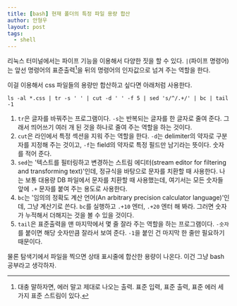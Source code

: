 ```yaml
---
title: [bash] 현재 폴더의 특정 파일 용량 합산 
author: 안형우
layout: post
tags:
  - shell
---
```


리눅스 터미널에서는 파이프 기능을 이용해서 다양한 짓을 할 수 있다. `|`(파이프 명령어)는 앞선 명령어의 표준출력[^fn1]을 뒤의 명령어의 인자값으로 넘겨 주는 역할을 한다.

이걸 이용해서 css 파일들의 용량만 합산하고 싶다면 아래처럼 사용한다.

    ls -al *.css | tr -s ' ' | cut -d ' ' -f 5 | sed 's/^/.+/' | bc | tail -1

1. `tr`은 글자를 바꿔주는 프로그램이다. `-s`는 반복되는 글자를 한 글자로 줄여 준다. 그래서 띄어쓰기 여러 개 된 것을 하나로 줄여 주는 역할을 하는 것이다.
2. `cut`은 라인에서 특정 섹션을 지워 주는 역할을 한다. `-d`는 delimiter의 약자로 구분자를 지정해 주는 것이고, `-f`는 field의 약자로 특정 필드만 남기라는 뜻이다. 숫자를 적어 준다.
3. `sed`는 '텍스트를 필터링하고 변경하는 스트림 에디터(stream editor for filtering and transforming text)'인데, 정규식을 바탕으로 문자를 치환할 때 사용한다. 나는 보통 대용량 DB 파일에서 문자를 치환할 때 사용했는데, 여기서는 모든 숫자들 앞에 `.+` 문자를 붙여 주는 용도로 사용한다.
4. `bc`는 '임의의 정확도 계산 언어(An arbitrary precision calculator language)'인데, 그냥 계산기로 쓴다. `bc`를 실행하고 `.+10` 엔터, `.+20` 엔터 해 봐라. 그러면 숫자가 누적해서 더해지는 것을 볼 수 있을 것이다.
5. `tail`은 표준출력을 맨 마지막에서 몇 줄 잘라 주는 역할을 하는 프로그램이다. `-숫자`를 붙이면 해당 숫자만큼 잘라서 보여 준다. `-1`을 붙인 건 마지막 한 줄만 필요하기 때문이다.

물론 탐색기에서 파일을 찍으면 상태 표시줄에 합산한 용량이 나온다. 이건 그냥 bash 공부라고 생각하자.

[^fn1]: 대충 말하자면, 에러 말고 제대로 나오는 출력. 표준 입력, 표준 출력, 표준 에러 세 가지 표준 스트림이 있다.
